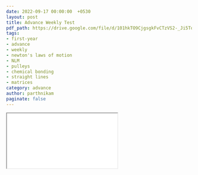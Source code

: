```yaml
---
date: 2022-09-17 00:00:00  +0530
layout: post
title: Advance Weekly Test
pdf_path: https://drive.google.com/file/d/101hkTO9CjgsgkFvCTzVS2-_Ji5ToCJq0/preview?usp=drive_link
tags: 
- first-year
- advance
- weekly
- newton's laws of motion
- NLM 
- pulleys
- chemical bonding
- straight lines
- matrices
category: advance
author: parthnikam
paginate: false
---
```


<iframe class="embed-pdf" src="{{ page.pdf_path }}#toolbar=0" seamless="seamless" scrolling="no" style="overflow:hidden"></iframe>
